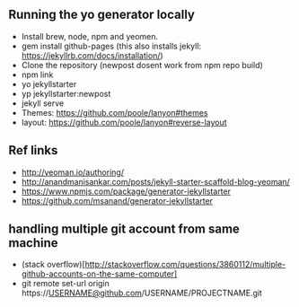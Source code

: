 ## Running the yo generator locally
* Install brew, node, npm and yeomen.
* gem install github-pages (this also installs jekyll: https://jekyllrb.com/docs/installation/)
* Clone the repository (newpost dosent work from npm repo build)
* npm link
* yo jekyllstarter
* yp jekyllstarter:newpost
* jekyll serve
* Themes: https://github.com/poole/lanyon#themes
* layout: https://github.com/poole/lanyon#reverse-layout

## Ref links
* http://yeoman.io/authoring/
* http://anandmanisankar.com/posts/jekyll-starter-scaffold-blog-yeoman/
* https://www.npmjs.com/package/generator-jekyllstarter
* https://github.com/msanand/generator-jekyllstarter

## handling multiple git account from same machine
* (stack overflow)[http://stackoverflow.com/questions/3860112/multiple-github-accounts-on-the-same-computer]
* git remote set-url origin https://USERNAME@github.com/USERNAME/PROJECTNAME.git
